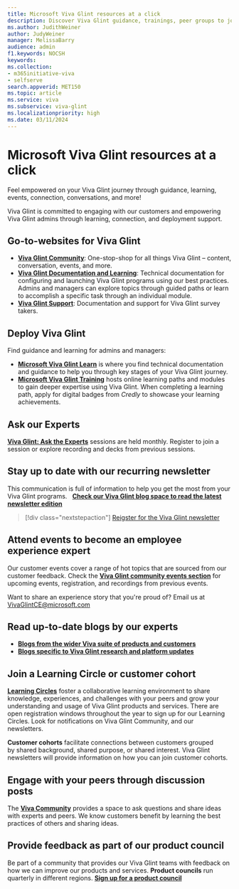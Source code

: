 ```yaml
---
title: Microsoft Viva Glint resources at a click
description: Discover Viva Glint guidance, trainings, peer groups to join, events to attend, how to stay updated about new platform features, current research and so much more!
ms.author: JudithWeiner
author: JudyWeiner
manager: MelissaBarry
audience: admin
f1.keywords: NOCSH
keywords: 
ms.collection:  
- m365initiative-viva
- selfserve 
search.appverid: MET150 
ms.topic: article
ms.service: viva
ms.subservice: viva-glint
ms.localizationpriority: high
ms.date: 03/11/2024
---
```


# Microsoft Viva Glint resources at a click

Feel empowered on your Viva Glint journey through guidance, learning, events, connection, conversations, and more!

Viva Glint is committed to engaging with our customers and empowering Viva Glint admins through learning, connection, and deployment support. 

## Go-to-websites for Viva Glint

- [**Viva Glint Community**](https://techcommunity.microsoft.com/t5/viva-glint/ct-p/Viva-Glint): One-stop-shop for all things Viva Glint – content, conversation, events, and more. 
- [**Viva Glint Documentation and Learning**](https://learn.microsoft.com/en-us/viva/glint/introduction-viva-glint): Technical documentation for configuring and launching Viva Glint programs using our best practices. Admins and managers can explore topics through guided paths or learn to accomplish a specific task through an individual module.
- [**Viva Glint Support**](https://support.microsoft.com/topic/viva-glint-overview-87374186-feec-4256-962a-563f99992f08): Documentation and support for Viva Glint survey takers. 

## Deploy Viva Glint

Find guidance and learning for admins and managers:

- [**Microsoft Viva Glint Learn**](https://learn.microsoft.com/en-us/viva/glint/introduction-viva-glint) is where you find technical documentation and guidance to help you through key stages of your Viva Glint journey. 
- [**Microsoft Viva Glint Training**](/../../viva/glint/start/viva-glint-learning-paths-and-modules) hosts online learning paths and modules to gain deeper expertise using Viva Glint. When completing a learning path, apply for digital badges from *Credly* to showcase your learning achievements.

## Ask our Experts

[**Viva Glint: Ask the Experts**](https://adoption.microsoft.com/viva/glint/ask-the-experts-resources/) sessions are held monthly. Register to join a session or explore recording and decks from previous sessions.

## Stay up to date with our recurring newsletter

This communication is full of information to help you get the most from your Viva Glint programs.  
[**Check our Viva Glint blog space to read the latest newsletter edition**](https://techcommunity.microsoft.com/t5/viva-glint-blog/bg-p/Viva_Glint_Blog)

> [!div class="nextstepaction"]
> [Reigster for the Viva Glint newsletter](https://adoption.microsoft.com/en-us/viva/glint/newsletter/)

## Attend events to become an employee experience expert

Our customer events cover a range of hot topics that are sourced from our customer feedback. Check the [**Viva Glint community events section**](https://techcommunity.microsoft.com/t5/viva-glint/eb-p/Viva_Glint_Events) for upcoming events, registration, and recordings from previous events. 

Want to share an experience story that you're proud of? Email us at VivaGlintCE@microsoft.com

## Read up-to-date blogs by our experts

- [**Blogs from the wider Viva suite of products and customers**](https://techcommunity.microsoft.com/t5/microsoft-viva-blog/bg-p/MicrosoftVivaBlog)
- [**Blogs specific to Viva Glint research and platform updates**](https://techcommunity.microsoft.com/t5/viva-glint-blog/bg-p/Viva_Glint_Blog)

## Join a Learning Circle or customer cohort

[**Learning Circles**](https://techcommunity.microsoft.com/t5/viva-glint-blog/introducing-viva-glint-learning-circles/ba-p/3988040) foster a collaborative learning environment to share knowledge, experiences, and challenges with your peers and grow your understanding and usage of Viva Glint products and services. There are open registration windows throughout the year to sign up for our Learning Circles. Look for notifications on Viva Glint Community, and our newsletters. 

**Customer cohorts** facilitate connections between customers grouped by shared background, shared purpose, or shared interest. Viva Glint newsletters will provide information on how you can join customer cohorts.

## Engage with your peers through discussion posts

The [**Viva Community**](https://techcommunity.microsoft.com/t5/viva-glint/ct-p/Viva-Glint) provides a space to ask questions and share ideas with experts and peers. We know customers benefit by learning the best practices of others and sharing ideas.  

## Provide feedback as part of our product council

Be part of a community that provides our Viva Glint teams with feedback on how we can improve our products and services. **Product councils** run quarterly in different regions.
[**Sign up for a product council**](https://techcommunity.microsoft.com/t5/viva-glint-blog/shape-the-future-of-viva-glint-by-joining-our-product-council/ba-p/4063627)
